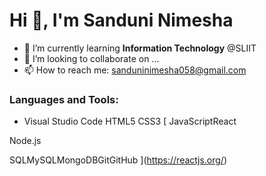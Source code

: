  ### <h1>Hi 👋, I'm <b>Sanduni Nimesha </h1></b>
         
- 🌱 I’m currently learning <b>Information Technology</b> @SLIIT
- 👯 I’m looking to collaborate on ...
- 📫 How to reach me: sanduninimesha058@gmail.com


### Languages and Tools:
- Visual Studio Code
HTML5
CSS3
[
JavaScriptReact

Node.js

SQLMySQLMongoDBGitGitHub
](https://reactjs.org/)



